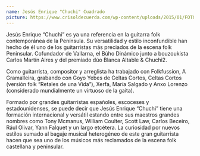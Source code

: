 ```yaml
---
name: Jesús Enrique "Chuchi" Cuadrado
picture: https://www.crisoldecuerda.com/wp-content/uploads/2015/01/FOTO-CHUCHI-300x201.jpg
---
```


Jesús Enrique “Chuchi” es ya una referencia en la guitarra folk contemporánea de la Península. Su versatilidad y estilo inconfundible han hecho de él uno de los guitarristas más preciados de la escena folk Peninsular. Cofundador de Vallarna, el Búho Dinámico junto a bouzoukista Carlos Martín Aires y del premiado dúo Blanca Altable & Chuchi2.

​Como guitarrista, compositor y arreglista ha trabajado con Folkfussion, A Gramalleira, grabando con Goyo Yebes de Celtas Cortos, Celtas Cortos (versión folk “Retales de una Vida”), Xerfa, María Salgado y Anxo Lorenzo (considerado mundialmente un virtuoso de la gaita).

Formado por grandes guitarristas españoles, escoceses y estadounidenses, se puede decir que Jesús Enrique “Chuchi” tiene una formación internacional y versátil estando entre sus maestros grandes nombres como Tony Mcmanus, William Coulter, Scott Law, Carlos Beceiro, Rául Olivar, Yann Falquet y un largo etcétera. La curiosidad por nuevos estilos sumado al bagaje musical heterogéneo de este gran guitarrista hacen que sea uno de los músicos más reclamados de la escena folk castellana y peninsular.
